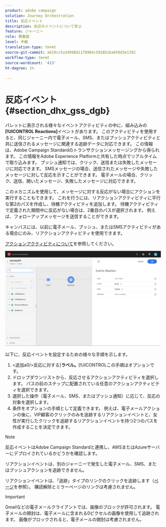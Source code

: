 ```yaml
---
product: adobe campaign
solution: Journey Orchestration
title: 反応イベント
description: 反応のイベントについて学ぶ
feature: ジャーニー
role: 開業医
level: 中級
translation-type: tm+mt
source-git-commit: ab19cc5a3d998d1178984c5028b1ba650d3e1292
workflow-type: tm+mt
source-wordcount: '413'
ht-degree: 1%

---
```



# 反応イベント {#section_dhx_gss_dgb}

パレットに表示される様々なイベントアクティビティの中に、組み込みの&#x200B;**[!UICONTROL Reactions]**&#x200B;イベントがあります。 このアクティビティを使用すると、同じジャーニー内で電子メール、SMS、またはプッシュアクティビティと共に送信されるメッセージに関連する追跡データに対応できます。 この情報は、Adobe Campaign Standardのトランザクションメッセージングから得られます。 この情報をAdobe Experience Platformと共有した時点でリアルタイムで取り込みます。 プッシュ通知では、クリック、送信または失敗したメッセージに対応できます。 SMSメッセージの場合、送信されたメッセージや失敗したメッセージに対して反応を示すことができます。 電子メールの場合、クリック、送信、開いたメッセージ、失敗したメッセージに対応できます。

このメカニズムを使用して、メッセージに対する反応がない場合にアクションを実行することもできます。 これを行うには、リアクションアクティビティに平行な第2のパスを作成し、待機アクティビティを追加します。 待機アクティビティで定義された期間中に反応がない場合は、2番目のパスが選択されます。 例えば、フォローアップメッセージを送信することができます。

キャンバスには、以前に電子メール、プッシュ、またはSMSアクティビティがある場合にのみ、リアクションアクティビティを使用できます。

[アクションアクティビティについて](../building-journeys/about-action-activities.md)を参照してください。

![](../assets/journey45.png)

以下に、反応イベントを設定するための様々な手順を示します。

1. &lt;追加a0/>反応に対する&#x200B;]**ラベル。**[!UICONTROL &#x200B;この手順はオプションです。
1. ドロップダウンリストから、反応させるアクションアクティビティを選択します。 パスの前のステップに配置されている任意のアクションアクティビティを選択できます。
1. 選択した操作（電子メール、SMS、またはプッシュ通知）に応じて、反応の対象を選択します。
1. 条件をオプションの手順として定義できます。 例えば、電子メールアクションの後に、VIP顧客のクリックのみを追跡するリアクションイベントと、女性が実行したクリックを追跡するリアクションイベントを持つ2つのパスを作成することを決定できます。

>[!NOTE]
>
>反応イベントはAdobe Campaign Standardと連携し、AWSまたはAzureサーバーにデプロイされているかどうかを確認します。
>
>リアクションイベントは、別のジャーニーで発生した電子メール、SMS、またはプッシュアクションを追跡できません。
>
>リアクションイベントは、「追跡」タイプのリンクのクリックを追跡します（[ページ](https://docs.adobe.com/content/help/en/campaign-standard/using/designing-content/links.html#about-tracked-urls)を参照）。 購読解除とミラーページのリンクは考慮されません。

>[!IMPORTANT]
>
>Gmailなどの電子メールクライアントでは、画像のブロックが許可されます。 電子メールの開封は、電子メールに含まれる0ピクセルの画像を使用して追跡されます。 画像がブロックされると、電子メールの開封は考慮されません。
